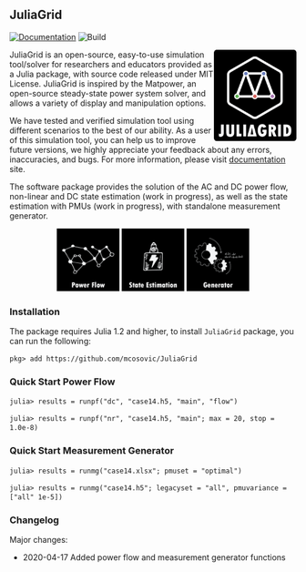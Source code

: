 ## JuliaGrid

[![Documentation](https://github.com/mcosovic/JuliaGrid.jl/workflows/Documentation/badge.svg)](https://mcosovic.github.io/JuliaGrid.jl/dev/) ![Build](https://github.com/mcosovic/JuliaGrid.jl/workflows/Build/badge.svg)

<a href="https://mcosovic.github.io/JuliaGrid.jl/dev/"><img align="right" width="145" src="/docs/src/assets/logo2.png" /></a>

JuliaGrid is an open-source, easy-to-use simulation tool/solver for researchers and educators provided as a Julia package, with source code released under MIT License. JuliaGrid is inspired by the Matpower, an open-source steady-state power system solver,  and allows a variety of display and manipulation options.

We have tested and verified simulation tool using different scenarios to the best of our ability. As a user of this simulation tool, you can help us to improve future versions, we highly appreciate your feedback about any errors, inaccuracies, and bugs. For more information, please visit [documentation](https://mcosovic.github.io/JuliaGrid.jl/dev/) site.

The software package provides the solution of the AC and DC power flow, non-linear and DC state estimation (work in progress), as well as the state estimation with PMUs (work in progress), with standalone measurement generator.

<p align="middle"><a href="https://mcosovic.github.io/JuliaGrid.jl/dev/man/flow/" itemprop="contentUrl" data-size="600x400"> <img src="/docs/src/assets/modulepf.png" width="110"></a> <a href="" itemprop="contentUrl" data-size="600x400"> <img src="/docs/src/assets/modulese.png" width="110"></a> <a href="https://mcosovic.github.io/JuliaGrid.jl/dev/man/generator/" itemprop="contentUrl" data-size="600x400"> <img src="/docs/src/assets/modulemg.png" width="110"></a></p>

<!-- MATGRID includes, inter alia, the weighted least-squares and least absolute values state estimation, optimal PMU placement, and bad data processing.   -->

### Installation
The package requires Julia 1.2 and higher, to install `JuliaGrid` package, you can run the following:
```
pkg> add https://github.com/mcosovic/JuliaGrid
```

###  Quick Start Power Flow
```julia-repl
julia> results = runpf("dc", "case14.h5, "main", "flow")
```
```julia-repl
julia> results = runpf("nr", "case14.h5, "main"; max = 20, stop = 1.0e-8)
```

###  Quick Start Measurement Generator
```julia-repl
julia> results = runmg("case14.xlsx"; pmuset = "optimal")
```
```julia-repl
julia> results = runmg("case14.h5"; legacyset = "all", pmuvariance = ["all" 1e-5])
```

###  Changelog
Major changes:
- 2020-04-17 Added power flow and measurement generator functions
